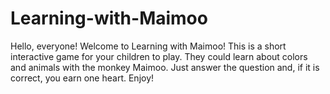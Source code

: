 # Learning-with-Maimoo
Hello, everyone! Welcome to Learning with Maimoo!  This is a short interactive game for your children to play. They could learn about colors and animals with the monkey Maimoo. Just answer the question and, if it is correct, you earn one heart. Enjoy!
